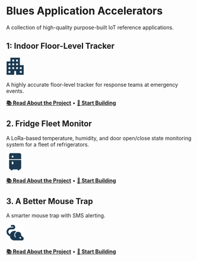 # Blues Application Accelerators

A collection of high-quality purpose-built IoT reference applications.

## 1: Indoor Floor-Level Tracker

![](app-icons/nf1-drkblue_icon.png)

A highly accurate floor-level tracker for response teams at emergency events.

<p>
  <a href="https://www.hackster.io/blues-wireless/building-an-indoor-floor-level-tracker-for-response-teams-cacf5c"><b>📚 Read About the Project</b></a> •
  <a href="./indoor-floor-level-tracker/"><b>🔧 Start Building</b></a>
</p>

## 2. Fridge Fleet Monitor

A LoRa-based temperature, humidity, and door open/close state monitoring system for a fleet of refrigerators.

![](app-icons/nf2-drkblue_icon.png)

<p>
  <a href="https://www.hackster.io/blues-wireless/refrigerator-fleet-monitoring-made-easy-with-lora-e6163e"><b>📚 Read About the Project</b></a> •
  <a href="./fridge-fleet-monitor/"><b>🔧 Start Building</b></a>
</p>

## 3. A Better Mouse Trap

A smarter mouse trap with SMS alerting.

![](app-icons/nf3-drkblue_icon.png)

<p>
  <a href="./better-mouse-trap/"><b>📚 Read About the Project</b></a> •
  <a href="https://www.hackster.io/hendersoncarlton/i-love-checking-on-mousetraps-said-no-one-ever-52c5e7"><b>🔧 Start Building</b></a>
</p>
